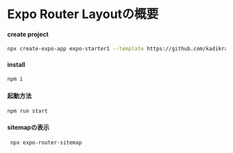 # Expo Router Layoutの概要

#### create project
```zsh
npx create-expo-app expo-starter1 --template https://github.com/kadikraman/expo-starter
```
#### install
```zsh
npm i
```

#### 起動方法
```zsh
npm run start
```
#### sitemapの表示
```zsh
 npx expo-router-sitemap
```
